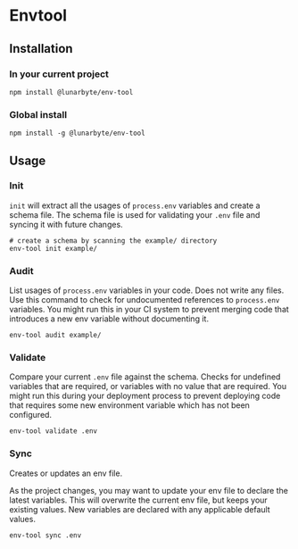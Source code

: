 # Envtool

## Installation

### In your current project
```shell
npm install @lunarbyte/env-tool
```

### Global install
```shell
npm install -g @lunarbyte/env-tool
```

## Usage

### Init

`init` will extract all the usages of `process.env` variables and create a schema file.
The schema file is used for validating your `.env` file and syncing it with future changes.

```shell
# create a schema by scanning the example/ directory
env-tool init example/
```


### Audit

List usages of `process.env` variables in your code. Does not write any files.
Use this command to check for undocumented references to  `process.env` variables.
You might run this in your CI system to prevent merging code that introduces a new env 
variable without documenting it. 

```shell
env-tool audit example/
```

### Validate

Compare your current `.env` file against the schema. Checks for undefined variables that
are required, or variables with no value that are required. You might run this during your
deployment process to prevent deploying code that requires some new environment variable
which has not been configured. 

```shell
env-tool validate .env
```


### Sync

Creates or updates an env file.

As the project changes, you may want to update your env file to declare the latest variables. 
This will overwrite the current env file, but keeps your existing values. New variables are declared 
with any applicable default values.


```shell
env-tool sync .env
```